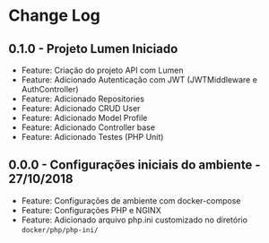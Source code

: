 # Change Log

## 0.1.0 - Projeto Lumen Iniciado
 
 * Feature: Criação do projeto API com Lumen
 * Feature: Adicionado Autenticação com JWT (JWTMiddleware e AuthController)
 * Feature: Adicionado Repositories
 * Feature: Adicionado CRUD User
 * Feature: Adicionado Model Profile
 * Feature: Adicionado Controller base
 * Feature: Adicionado Testes (PHP Unit)

## 0.0.0 - Configurações iniciais do ambiente - 27/10/2018

 * Feature: Configurações de ambiente com docker-compose
 * Feature: Configurações PHP e NGINX
 * Feature: Adicionado arquivo php.ini customizado no diretório `docker/php/php-ini/`